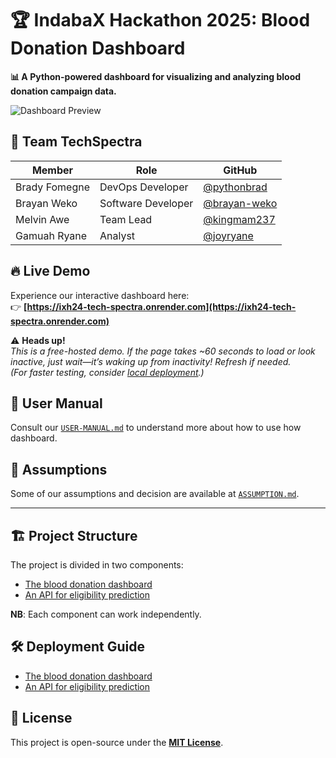 # 🏆 IndabaX Hackathon 2025: Blood Donation Dashboard  

**📊 A Python-powered dashboard for visualizing and analyzing blood donation campaign data.**  

![Dashboard Preview](https://github.com/user-attachments/assets/360d09ef-e094-4c6f-aa9e-128bc119e542)

## 🚀 **Team TechSpectra**  

| Member            | Role                     | GitHub                                         |  
|-------------------|--------------------------|------------------------------------------------|  
| Brady Fomegne     | DevOps Developer         | [@pythonbrad](https://github.com/pythonbrad)   |  
| Brayan Weko       | Software Developer       | [@brayan-weko](https://github.com/brayan-weko) |  
| Melvin Awe        | Team Lead                | [@kingmam237](https://github.com/kingmam237)   |  
| Gamuah Ryane      | Analyst                  | [@joyryane](https://github.com/joyryane)       |  

## 🔥 **Live Demo**  
Experience our interactive dashboard here:  
👉 **[https://ixh24-tech-spectra.onrender.com](https://ixh24-tech-spectra.onrender.com)**  

⚠️ **Heads up!**  
*This is a free-hosted demo. If the page takes ~60 seconds to load or look inactive, just wait—it’s waking up from inactivity! Refresh if needed.*  
*(For faster testing, consider [local deployment](#-deployment-guide).)*  

## 📖 **User Manual**
Consult our [`USER-MANUAL.md`](dashboad/USER-MANUAL.md) to understand more about how to use how dashboard. 

## 🤔 **Assumptions**
Some of our assumptions and decision are available at [`ASSUMPTION.md`](ASSUMPTION.md).

---

## 🏗️ **Project Structure**

The project is divided in two components:

- [The blood donation dashboard](dashboard)
- [An API for eligibility prediction](api)

**NB**: Each component can work independently.

## 🛠️ **Deployment Guide**

- [The blood donation dashboard](dashboard)
- [An API for eligibility prediction](api)

## 📜 **License**  
This project is open-source under the **[MIT License](LICENSE)**.  
